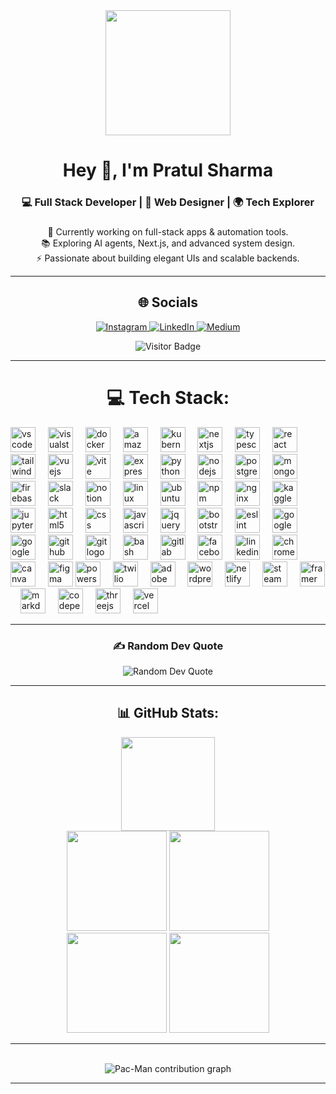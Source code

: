 <div align="center">
  <img height="200" src="https://media.giphy.com/media/M9gbBd9nbDrOTu1Mqx/giphy.gif"  />
</div>

###

<h1 align="center">Hey 👋, I'm Pratul Sharma</h1>

###

<h3 align="center">💻 Full Stack Developer | 🚀 Web Designer | 🌍 Tech Explorer</h3>

###

<p align="center">
  🔭 Currently working on full-stack apps & automation tools.<br>
  📚 Exploring AI agents, Next.js, and advanced system design.<br>
  ⚡ Passionate about building elegant UIs and scalable backends.<br>
</p>

---

<div align="center">

  ## 🌐 Socials

  <p>
    <a href="https://instagram.com/not.just.pratul" target="_blank">
      <img src="https://img.shields.io/badge/Instagram-%23E4405F.svg?style=for-the-badge&logo=Instagram&logoColor=white" alt="Instagram"/>
    </a>
    <a href="https://www.linkedin.com/in/pratul-s-bizjourney/" target="_blank">
      <img src="https://img.shields.io/badge/LinkedIn-%230077B5.svg?style=for-the-badge&logo=linkedin&logoColor=white" alt="LinkedIn"/>
    </a>
    <a href="https://medium.com/@@pratul.exe" target="_blank">
      <img src="https://img.shields.io/badge/Medium-12100E?style=for-the-badge&logo=medium&logoColor=white" alt="Medium"/>
    </a>
  </p>
  <p>
    <img src="https://visitor-badge.laobi.icu/badge?page_id=not-just-pratul.not-just-pratul" alt="Visitor Badge"/>
  </p>

</div>

---
<div align="center">

# 💻 Tech Stack:

<div align="left">
  <img src="https://cdn.jsdelivr.net/gh/devicons/devicon/icons/vscode/vscode-original.svg" height="40" alt="vscode logo"  />
  <img width="12" />
  <img src="https://cdn.jsdelivr.net/gh/devicons/devicon/icons/visualstudio/visualstudio-plain.svg" height="40" alt="visualstudio logo"  />
  <img width="12" />
  <img src="https://cdn.jsdelivr.net/gh/devicons/devicon/icons/docker/docker-original.svg" height="40" alt="docker logo"  />
  <img width="12" />
  <img src="https://cdn.jsdelivr.net/gh/devicons/devicon/icons/amazonwebservices/amazonwebservices-line-wordmark.svg" height="40" alt="amazonwebservices logo"  />
  <img width="12" />
  <img src="https://cdn.jsdelivr.net/gh/devicons/devicon/icons/kubernetes/kubernetes-plain.svg" height="40" alt="kubernetes logo"  />
  <img width="12" />
  <img src="https://cdn.jsdelivr.net/gh/devicons/devicon/icons/nextjs/nextjs-original.svg" height="40" alt="nextjs logo"  />
  <img width="12" />
  <img src="https://cdn.jsdelivr.net/gh/devicons/devicon/icons/typescript/typescript-original.svg" height="40" alt="typescript logo"  />
  <img width="12" />
  <img src="https://cdn.jsdelivr.net/gh/devicons/devicon/icons/react/react-original.svg" height="40" alt="react logo"  />
  <img width="12" />
  <img src="https://cdn.jsdelivr.net/gh/devicons/devicon/icons/tailwindcss/tailwindcss-original-wordmark.svg" height="40" alt="tailwindcss logo"  />
  <img width="12" />
  <img src="https://cdn.jsdelivr.net/gh/devicons/devicon/icons/vuejs/vuejs-original.svg" height="40" alt="vuejs logo"  />
  <img width="12" />
  <img src="https://vitejs.dev/logo.svg" height="40" alt="vite logo" />
  <img width="12" />
  <img src="https://cdn.jsdelivr.net/gh/devicons/devicon/icons/express/express-original.svg" height="40" alt="express logo"  />
  <img width="12" />
  <img src="https://cdn.jsdelivr.net/gh/devicons/devicon/icons/python/python-original.svg" height="40" alt="python logo"  />
  <img width="12" />
  <img src="https://cdn.jsdelivr.net/gh/devicons/devicon/icons/nodejs/nodejs-original.svg" height="40" alt="nodejs logo"  />
  <img width="12" />
  <img src="https://cdn.jsdelivr.net/gh/devicons/devicon/icons/postgresql/postgresql-original.svg" height="40" alt="postgresql logo"  />
  <img width="12" />
  <img src="https://cdn.jsdelivr.net/gh/devicons/devicon/icons/mongodb/mongodb-original.svg" height="40" alt="mongodb logo"  />
  <img width="12" />
  <img src="https://cdn.jsdelivr.net/gh/devicons/devicon/icons/firebase/firebase-plain.svg" height="40" alt="firebase logo"  />
  <img width="12" />
  <img src="https://cdn.jsdelivr.net/gh/devicons/devicon/icons/slack/slack-original.svg" height="40" alt="slack logo"  />
  <img width="12" />
  <img src="https://cdn.jsdelivr.net/gh/devicons/devicon/icons/notion/notion-original.svg" height="40" alt="notion logo"  />
  <img width="12" />
  <img src="https://cdn.jsdelivr.net/gh/devicons/devicon/icons/linux/linux-original.svg" height="40" alt="linux logo"  />
  <img width="12" />
  <img src="https://cdn.jsdelivr.net/gh/devicons/devicon/icons/ubuntu/ubuntu-plain.svg" height="40" alt="ubuntu logo"  />
  <img width="12" />
  <img src="https://cdn.jsdelivr.net/gh/devicons/devicon/icons/npm/npm-original-wordmark.svg" height="40" alt="npm logo"  />
  <img width="12" />
  <img src="https://cdn.jsdelivr.net/gh/devicons/devicon/icons/nginx/nginx-original.svg" height="40" alt="nginx logo"  />
  <img width="12" />
  <img src="https://cdn.jsdelivr.net/gh/devicons/devicon/icons/kaggle/kaggle-original.svg" height="40" alt="kaggle logo"  />
  <img width="12" />
  <img src="https://cdn.jsdelivr.net/gh/devicons/devicon/icons/jupyter/jupyter-original.svg" height="40" alt="jupyter logo"  />
  <img width="12" />
  <img src="https://cdn.jsdelivr.net/gh/devicons/devicon/icons/html5/html5-original.svg" height="40" alt="html5 logo"  />
  <img width="12" />
  <img src="https://cdn.jsdelivr.net/gh/devicons/devicon/icons/css3/css3-original.svg" height="40" alt="css logo"  />
  <img width="12" />
  <img src="https://cdn.jsdelivr.net/gh/devicons/devicon/icons/javascript/javascript-original.svg" height="40" alt="javascript logo"  />
  <img width="12" />
  <img src="https://cdn.jsdelivr.net/gh/devicons/devicon/icons/jquery/jquery-original.svg" height="40" alt="jquery logo"  />
  <img width="12" />
  <img src="https://cdn.jsdelivr.net/gh/devicons/devicon/icons/bootstrap/bootstrap-original.svg" height="40" alt="bootstrap logo"  />
  <img width="12" />
  <img src="https://cdn.jsdelivr.net/gh/devicons/devicon/icons/eslint/eslint-original.svg" height="40" alt="eslint logo"  />
  <img width="12" />
  <img src="https://cdn.jsdelivr.net/gh/devicons/devicon/icons/googlecloud/googlecloud-original.svg" height="40" alt="googlecloud logo"  />
  <img width="12" />
  <img src="https://cdn.jsdelivr.net/gh/devicons/devicon/icons/google/google-original.svg" height="40" alt="google logo"  />
  <img width="12" />
  <img src="https://cdn.jsdelivr.net/gh/devicons/devicon/icons/github/github-original.svg" height="40" alt="github logo"  />
  <img width="12" />
  <img src="https://cdn.jsdelivr.net/gh/devicons/devicon/icons/git/git-original.svg" height="40" alt="git logo"  />
  <img width="12" />
  <img src="https://cdn.jsdelivr.net/gh/devicons/devicon/icons/bash/bash-original.svg" height="40" alt="bash logo"  />
  <img width="12" />
  <img src="https://cdn.jsdelivr.net/gh/devicons/devicon/icons/gitlab/gitlab-original.svg" height="40" alt="gitlab logo"  />
  <img width="12" />
  <img src="https://cdn.jsdelivr.net/gh/devicons/devicon/icons/facebook/facebook-original.svg" height="40" alt="facebook logo"  />
  <img width="12" />
  <img src="https://cdn.jsdelivr.net/gh/devicons/devicon/icons/linkedin/linkedin-original.svg" height="40" alt="linkedin logo"  />
  <img width="12" />
  <img src="https://cdn.jsdelivr.net/gh/devicons/devicon/icons/chrome/chrome-original.svg" height="40" alt="chrome logo"  />
  <img width="12" />
  <img src="https://cdn.jsdelivr.net/gh/devicons/devicon/icons/canva/canva-original.svg" height="40" alt="canva logo"  />
  <img width="12" />
  <img src="https://cdn.jsdelivr.net/gh/devicons/devicon/icons/figma/figma-original.svg" height="40" alt="figma logo"  />
  <img src="https://cdn.jsdelivr.net/gh/devicons/devicon/icons/powershell/powershell-original.svg" height="40" alt="powershell logo" />
  <img width="12" />
  <img src="https://www.vectorlogo.zone/logos/twilio/twilio-icon.svg" height="40" alt="twilio logo" />
  <img width="12" />
  <img src="https://img.icons8.com/fluency/48/adobe-lightroom.png" height="40" alt="adobe lightroom logo" />
  <img width="12" />
  <img src="https://cdn.jsdelivr.net/gh/devicons/devicon/icons/wordpress/wordpress-original.svg" height="40" alt="wordpress logo" />
  <img width="12" />
  <img src="https://www.vectorlogo.zone/logos/netlify/netlify-icon.svg" height="40" alt="netlify logo" />
  <img width="12" />
  <img src="https://upload.wikimedia.org/wikipedia/commons/8/83/Steam_icon_logo.svg" height="40" alt="steam logo" />
  <img width="12" />
  <img src="https://cdn.worldvectorlogo.com/logos/framer-1.svg" height="40" alt="framer logo" />
  <img width="12" />
  <img src="https://cdn.jsdelivr.net/gh/devicons/devicon/icons/markdown/markdown-original.svg" height="40" alt="markdown logo"  />
  <img width="12" />
  <img src="https://cdn.jsdelivr.net/gh/devicons/devicon/icons/codepen/codepen-original.svg" height="40" alt="codepen logo"  />
  <img width="12" />
  <img src="https://cdn.jsdelivr.net/gh/devicons/devicon/icons/threejs/threejs-original.svg" height="40" alt="threejs logo" />
  <img width="12" />
  <img src="https://assets.vercel.com/image/upload/front/assets/design/vercel-triangle-black.svg" height="40" alt="vercel logo" />
  <img width="12" />
  <div align="left">
</div>
</div>

---

<div align="center">

### ✍️ Random Dev Quote

<div align="center">
  <img src="https://quotes-github-readme.vercel.app/api?type=vetical&theme=radical" alt="Random Dev Quote" />
</div>
</div>

---

<div align="center">

## 📊 GitHub Stats:

<div align="center">
  <img src="https://i.imgflip.com/65efzo.gif" height="150" />
</div>

<div align="center">
  <img src="https://github-readme-stats.vercel.app/api?username=not-just-pratul&show_icons=true&theme=dracula&hide_border=false" height="160" />
  <img src="https://github-readme-stats.vercel.app/api/top-langs?username=not-just-pratul&layout=compact&theme=dracula&hide_border=false" height="160" />
</div>

<div align="center">
  <img src="https://streak-stats.demolab.com?user=not-just-pratul&theme=dracula&hide_border=false" height="160" />
  <img src="https://github-profile-trophy.vercel.app/?username=not-just-pratul&theme=dracula&no-frame=false&no-bg=false&margin-w=10&margin-h=10" height="160" />
</div>
</div>

---

<br clear="both">
<picture>
  <source media="(prefers-color-scheme: dark)" srcset="https://pacman.abozanona.me?username=not-just-pratul&theme=github-dark">
  <source media="(prefers-color-scheme: light)" srcset="https://pacman.abozanona.me?username=not-just-pratul&theme=github-light">
  <img alt="Pac-Man contribution graph" src="https://pacman.abozanona.me?username=not-just-pratul&theme=github-light">
</picture>

---
